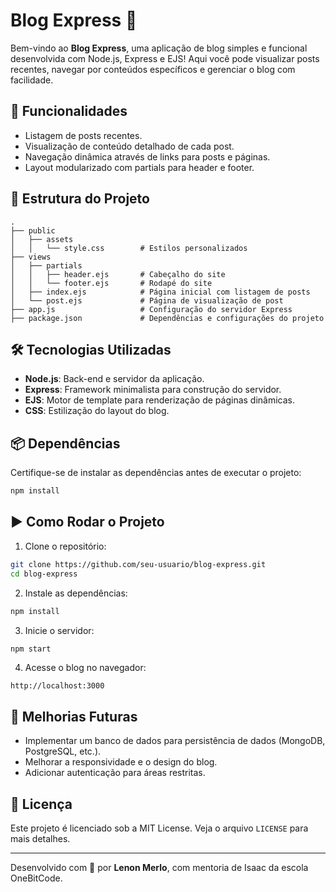# Blog Express 📝

Bem-vindo ao **Blog Express**, uma aplicação de blog simples e funcional desenvolvida com Node.js, Express e EJS! Aqui você pode visualizar posts recentes, navegar por conteúdos específicos e gerenciar o blog com facilidade.

## 🚀 Funcionalidades

- Listagem de posts recentes.
- Visualização de conteúdo detalhado de cada post.
- Navegação dinâmica através de links para posts e páginas.
- Layout modularizado com partials para header e footer.

## 📁 Estrutura do Projeto

```
.  
├── public
│   ├── assets
│   │   └── style.css        # Estilos personalizados
├── views
│   ├── partials
│   │   ├── header.ejs       # Cabeçalho do site
│   │   └── footer.ejs       # Rodapé do site
│   ├── index.ejs            # Página inicial com listagem de posts
│   └── post.ejs             # Página de visualização de post
├── app.js                   # Configuração do servidor Express
├── package.json             # Dependências e configurações do projeto
```

## 🛠️ Tecnologias Utilizadas

- **Node.js**: Back-end e servidor da aplicação.
- **Express**: Framework minimalista para construção do servidor.
- **EJS**: Motor de template para renderização de páginas dinâmicas.
- **CSS**: Estilização do layout do blog.

## 📦 Dependências

Certifique-se de instalar as dependências antes de executar o projeto:

```bash
npm install
```

## ▶️ Como Rodar o Projeto

1. Clone o repositório:

```bash
git clone https://github.com/seu-usuario/blog-express.git
cd blog-express
```

2. Instale as dependências:

```bash
npm install
```

3. Inicie o servidor:

```bash
npm start
```

4. Acesse o blog no navegador:

```text
http://localhost:3000
```

## 🌟 Melhorias Futuras

- Implementar um banco de dados para persistência de dados (MongoDB, PostgreSQL, etc.).
- Melhorar a responsividade e o design do blog.
- Adicionar autenticação para áreas restritas.

## 📄 Licença

Este projeto é licenciado sob a MIT License. Veja o arquivo `LICENSE` para mais detalhes.

---

Desenvolvido com 💙 por **Lenon Merlo**, com mentoria de Isaac da escola OneBitCode.
